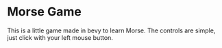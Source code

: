 # Morse Game

This is a little game made in bevy to learn Morse.
The controls are simple, just click with your left mouse button.
